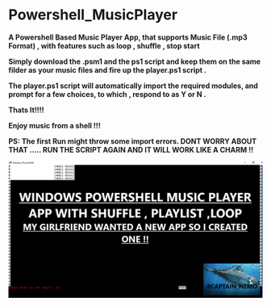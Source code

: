 # Powershell_MusicPlayer
<p><b>A Powershell Based Music Player App, that supports  Music File (.mp3 Format) , with features such as loop , shuffle , stop start</p></b>


<p><b>  Simply download the .psm1 and the ps1 script and keep them on the same filder as your music files and fire up the player.ps1 script .</p></b>
<p><b>  The player.ps1 script will automatically import the required modules, and prompt for a few choices, to which , respond to as Y or N .</p></b>
  <p><b>Thats It!!!!</p></b>
  
 <p><b> Enjoy music from a shell !!!</p></b>
 <p><b> PS: The first Run might throw some import errors. DONT WORRY ABOUT THAT ..... RUN THE SCRIPT AGAIN AND IT WILL WORK LIKE A CHARM !! </b></p>
<a href="https://youtu.be/lBihVHO2t1I" rel="nofollow">
<img src="https://github.com/1captainnemo1/Powershell_MusicPlayer/blob/master/musicpowerlogo.png?raw=true" alt="to_video" style="max-width:100%;">
 </a>
  
